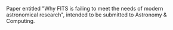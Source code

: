 Paper entitled "Why FITS is failing to meet the needs of modern astronomical research", 
intended to be submitted to Astronomy & Computing.

